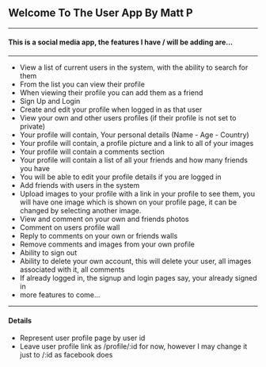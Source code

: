 ## Welcome To The User App By Matt P

* * *

#### This is a social media app, the features I have / will be adding are...

* * *

*   View a list of current users in the system, with the ability to search for them
*   From the list you can view their profile
*   When viewing their profile you can add them as a friend
*   Sign Up and Login
*   Create and edit your profile when logged in as that user
*   View your own and other users profiles (if their profile is not set to private)
*   Your profile will contain, Your personal details (Name - Age - Country)
*   Your profile will contain, a profile picture and a link to all of your images
*   Your profile will contain a comments section
*   Your profile will contain a list of all your friends and how many friends you have
*   You will be able to edit your profile details if you are logged in
*   Add friends with users in the system
*   Upload images to your profile with a link in your profile to see them, you will have one image which is shown on your profile page, it can be changed by selecting another image.
*   View and comment on your own and friends photos
*   Comment on users profile wall
*   Reply to comments on your own or friends walls
*   Remove comments and images from your own profile
*   Ability to sign out
*   Ability to delete your own account, this will delete your user, all images associated with it, all comments
*   If already logged in, the signup and login pages say, your already signed in
*   more features to come...

* * *

#### Details

*   Represent user profile page by user id
*   Leave user profile link as /profile/:id for now, however I may change it just to /:id as facebook does
